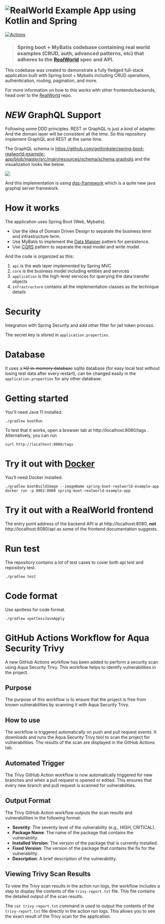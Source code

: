 # ![RealWorld Example App using Kotlin and Spring](example-logo.png)

[![Actions](https://github.com/gothinkster/spring-boot-realworld-example-app/workflows/Java%20CI/badge.svg)](https://github.com/gothinkster/spring-boot-realworld-example-app/actions)

> ### Spring boot + MyBatis codebase containing real world examples (CRUD, auth, advanced patterns, etc) that adheres to the [RealWorld](https://github.com/gothinkster/realworld-example-apps) spec and API.

This codebase was created to demonstrate a fully fledged full-stack application built with Spring boot + Mybatis including CRUD operations, authentication, routing, pagination, and more.

For more information on how to this works with other frontends/backends, head over to the [RealWorld](https://github.com/gothinkster/realworld) repo.

# *NEW* GraphQL Support  

Following some DDD principles. REST or GraphQL is just a kind of adapter. And the domain layer will be consistent all the time. So this repository implement GraphQL and REST at the same time.

The GraphQL schema is https://github.com/gothinkster/spring-boot-realworld-example-app/blob/master/src/main/resources/schema/schema.graphqls and the visualization looks like below.

![](graphql-schema.png)

And this implementation is using [dgs-framework](https://github.com/Netflix/dgs-framework) which is a quite new java graphql server framework.
# How it works

The application uses Spring Boot (Web, Mybatis).

* Use the idea of Domain Driven Design to separate the business term and infrastructure term.
* Use MyBatis to implement the [Data Mapper](https://martinfowler.com/eaaCatalog/dataMapper.html) pattern for persistence.
* Use [CQRS](https://martinfowler.com/bliki/CQRS.html) pattern to separate the read model and write model.

And the code is organized as this:

1. `api` is the web layer implemented by Spring MVC
2. `core` is the business model including entities and services
3. `application` is the high-level services for querying the data transfer objects
4. `infrastructure`  contains all the implementation classes as the technique details

# Security

Integration with Spring Security and add other filter for jwt token process.

The secret key is stored in `application.properties`.

# Database

It uses a ~~H2 in-memory database~~ sqlite database (for easy local test without losing test data after every restart), can be changed easily in the `application.properties` for any other database.

# Getting started

You'll need Java 11 installed.

    ./gradlew bootRun

To test that it works, open a browser tab at http://localhost:8080/tags .  
Alternatively, you can run

    curl http://localhost:8080/tags

# Try it out with [Docker](https://www.docker.com/)

You'll need Docker installed.
	
    ./gradlew bootBuildImage --imageName spring-boot-realworld-example-app
    docker run -p 8081:8080 spring-boot-realworld-example-app

# Try it out with a RealWorld frontend

The entry point address of the backend API is at http://localhost:8080, **not** http://localhost:8080/api as some of the frontend documentation suggests.

# Run test

The repository contains a lot of test cases to cover both api test and repository test.

    ./gradlew test

# Code format

Use spotless for code format.

    ./gradlew spotlessJavaApply

# GitHub Actions Workflow for Aqua Security Trivy

A new GitHub Actions workflow has been added to perform a security scan using Aqua Security Trivy. This workflow helps to identify vulnerabilities in the project.

## Purpose

The purpose of this workflow is to ensure that the project is free from known vulnerabilities by scanning it with Aqua Security Trivy.

## How to use

The workflow is triggered automatically on push and pull request events. It downloads and runs the Aqua Security Trivy tool to scan the project for vulnerabilities. The results of the scan are displayed in the GitHub Actions tab.

## Automated Trigger

The Trivy GitHub Action workflow is now automatically triggered for new branches and when a pull request is opened or edited. This ensures that every new branch and pull request is scanned for vulnerabilities.

## Output Format

The Trivy GitHub Action workflow outputs the scan results and vulnerabilities in the following format:

- **Severity**: The severity level of the vulnerability (e.g., HIGH, CRITICAL).
- **Package Name**: The name of the package that contains the vulnerability.
- **Installed Version**: The version of the package that is currently installed.
- **Fixed Version**: The version of the package that contains the fix for the vulnerability.
- **Description**: A brief description of the vulnerability.

## Viewing Trivy Scan Results

To view the Trivy scan results in the action run logs, the workflow includes a step to display the contents of the `trivy-report.txt` file. This file contains the detailed output of the scan results.

The `cat trivy-report.txt` command is used to output the contents of the `trivy-report.txt` file directly in the action run logs. This allows you to see the exact result of the Trivy scan for the application.
